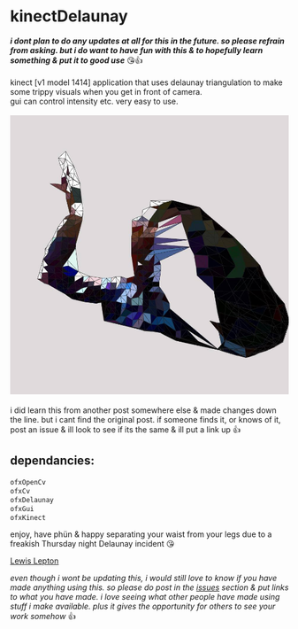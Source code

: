 # kinectDelaunay

***i dont plan to do any updates at all for this in the future. so please refrain from asking. but i do want to have fun with this & to hopefully learn something & put it to good use*** 😘👍
<br><br>
kinect [v1 model 1414] application that uses delaunay triangulation to make some trippy visuals when you get in front of camera.<br>
gui can control intensity etc. very easy to use.
<br><br>
![delaume](img/delaume.jpg)
<br><br>
i did learn this from another post somewhere else & made changes down the line. but i cant find the original post. if someone finds it, or knows of it, post an issue & ill look to see if its the same & ill put a link up 👍

## dependancies:

    ofxOpenCv
    ofxCv
    ofxDelaunay
    ofxGui
    ofxKinect

enjoy, have phün & happy separating your waist from your legs due to a freakish Thursday night Delaunay incident 😘

[Lewis Lepton](http://lewislepton.com)

*even though i wont be updating this, i would still love to know if you have made anything using this. so please do post in the [issues](https://github.com/lewislepton/kinectDelaunay/issues) section & put links to what you have made. i love seeing what other people have made using stuff i make available. plus it gives the opportunity for others to see your work somehow* 👍